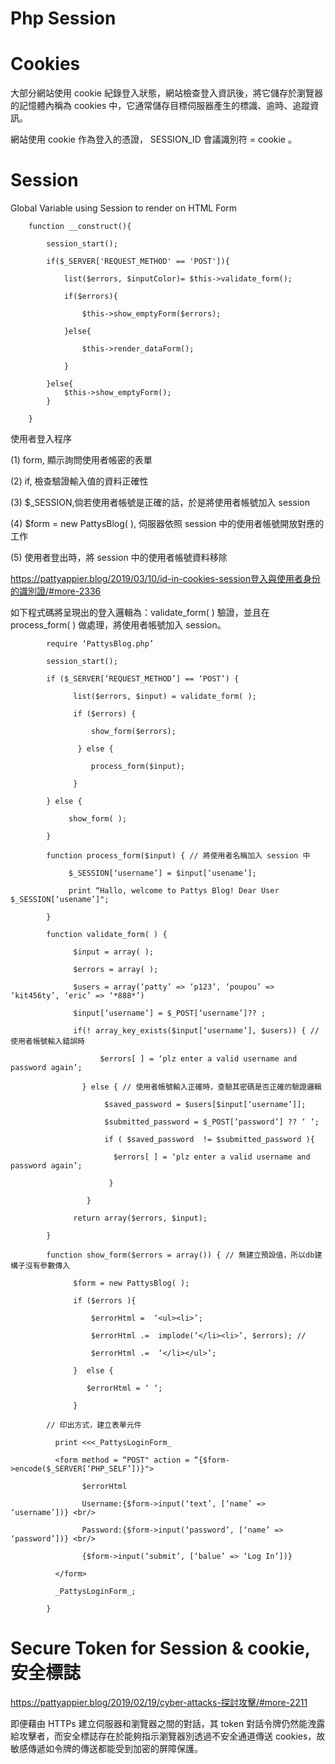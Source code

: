 # Php Session

# Cookies

大部分網站使用 cookie 紀錄登入狀態，網站檢查登入資訊後，將它儲存於瀏覽器的記憶體內稱為 cookies 中，它通常儲存目標伺服器產生的標識、逾時、追蹤資訊。

網站使用 cookie 作為登入的憑證， SESSION_ID 會議識別符 = cookie 。

# Session

Global Variable using Session to render on HTML Form


	    function __construct(){
	
	        session_start();
	
	        if($_SERVER['REQUEST_METHOD' == 'POST']){
	
	            list($errors, $inputColor)= $this->validate_form();
	
	            if($errors){
	
	                $this->show_emptyForm($errors);
	
	            }else{
	
	                $this->render_dataForm();
	
	            }
	
	        }else{
	            $this->show_emptyForm();
	        }
	
	    }


使用者登入程序

(1) form, 顯示詢問使用者帳密的表單

(2) if, 檢查驗證輸入值的資料正確性

(3) $_SESSION,倘若使用者帳號是正確的話，於是將使用者帳號加入 session

(4) $form = new PattysBlog( ), 伺服器依照 session 中的使用者帳號開放對應的工作

(5) 使用者登出時，將 session 中的使用者帳號資料移除

https://pattyappier.blog/2019/03/10/id-in-cookies-session登入與使用者身份的識別證/#more-2336

如下程式碼將呈現出的登入邏輯為：validate_form( ) 驗證，並且在 process_form( ) 做處理，將使用者帳號加入 session。

            require ‘PattysBlog.php’

            session_start();

            if ($_SERVER[‘REQUEST_METHOD’] == ‘POST’) {

                  list($errors, $input) = validate_form( );

                  if ($errors) {

                      show_form($errors);

                   } else {

                      process_form($input);

                  }

            } else {

                 show_form( );

            }

            function process_form($input) { // 將使用者名稱加入 session 中

                 $_SESSION[‘username’] = $input[‘usename’];

                 print “Hallo, welcome to Pattys Blog! Dear User $_SESSION[‘usename’]";

            }

            function validate_form( ) {

                  $input = array( );

                  $errors = array( );

                  $users = array(‘patty’ => ‘p123’, ‘poupou’ => ‘kit456ty’, ‘eric’ => ‘*888*’)

                  $input[‘username’] = $_POST[‘username’]?? ;

                  if(! array_key_exists($input[‘username’], $users)) { // 使用者帳號輸入錯誤時

                        $errors[ ] = ‘plz enter a valid username and password again’;                                     

                    } else { // 使用者帳號輸入正確時，查驗其密碼是否正確的驗證邏輯

                         $saved_password = $users[$input[‘username’]];

                         $submitted_password = $_POST[‘password’] ?? ‘ ‘;

                         if ( $saved_password  != $submitted_password ){

                           $errors[ ] = ‘plz enter a valid username and password again’;                                 

                          }

                     }

                  return array($errors, $input);

            }

            function show_form($errors = array()) { // 無建立預設值，所以db建構子沒有參數傳入

                  $form = new PattysBlog( );

                  if ($errors ){

                      $errorHtml =  ‘<ul><li>’;

                      $errorHtml .=  implode(‘</li><li>’, $errors); //

                      $errorHtml .=  ‘</li></ul>’;

                  }  else {

                     $errorHtml = ‘ ‘;

                  }

            // 印出方式，建立表單元件

              print <<<_PattysLoginForm_

              <form method = “POST" action = “{$form->encode($_SERVER[‘PHP_SELF’])}">

                    $errorHtml

                    Username:{$form->input(‘text’, [‘name’ => ‘username’])} <br/>

                    Password:{$form->input(‘password’, [‘name’ => ‘password’])} <br/>

                    {$form->input(‘submit’, [‘balue’ => ‘Log In’])}

              </form>

              _PattysLoginForm_;

            }

# Secure Token for Session & cookie, 安全標誌

  https://pattyappier.blog/2019/02/19/cyber-attacks-探討攻擊/#more-2211
  
  即便藉由 HTTPs 建立伺服器和瀏覽器之間的對話，其 token 對話令牌仍然能洩露給攻擊者，而安全標誌存在於能夠指示瀏覽器別透過不安全通道傳送 cookies，故敏感傳遞如令牌的傳送都能受到加密的屏障保護。
